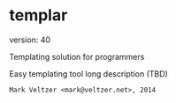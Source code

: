 templar
=======

version: 40

Templating solution for programmers

Easy templating tool long description (TBD)

	Mark Veltzer <mark@veltzer.net>, 2014
